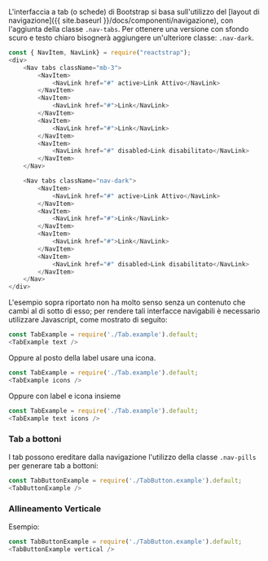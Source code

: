L'interfaccia a tab (o schede) di Bootstrap si basa sull'utilizzo del [layout di navigazione]({{ site.baseurl }}/docs/componenti/navigazione), con l'aggiunta della classe `.nav-tabs`. Per ottenere una versione con sfondo scuro e testo chiaro bisognerà aggiungere un'ulteriore classe: `.nav-dark`.

```js
const { NavItem, NavLink} = require("reactstrap");
<div>
    <Nav tabs className="mb-3">
        <NavItem>
            <NavLink href="#" active>Link Attivo</NavLink>
        </NavItem>
        <NavItem>
            <NavLink href="#">Link</NavLink>
        </NavItem>
        <NavItem>
            <NavLink href="#">Link</NavLink>
        </NavItem>
        <NavItem>
            <NavLink href="#" disabled>Link disabilitato</NavLink>
        </NavItem>
    </Nav>

    <Nav tabs className="nav-dark">
        <NavItem>
            <NavLink href="#" active>Link Attivo</NavLink>
        </NavItem>
        <NavItem>
            <NavLink href="#">Link</NavLink>
        </NavItem>
        <NavItem>
            <NavLink href="#">Link</NavLink>
        </NavItem>
        <NavItem>
            <NavLink href="#" disabled>Link disabilitato</NavLink>
        </NavItem>
    </Nav>
</div>

```

L'esempio sopra riportato non ha molto senso senza un contenuto che cambi al di sotto di esso; per rendere tali interfacce navigabili è necessario utilizzare Javascript, come mostrato di seguito:

```js
const TabExample = require('./Tab.example').default;
<TabExample text />
```

Oppure al posto della label usare una icona.

```js
const TabExample = require('./Tab.example').default;
<TabExample icons />
```

Oppure con label e icona insieme

```js
const TabExample = require('./Tab.example').default;
<TabExample text icons />
```

### Tab a bottoni

I tab possono ereditare dalla navigazione l'utilizzo della classe `.nav-pills` per generare tab a bottoni:

```js
const TabButtonExample = require('./TabButton.example').default;
<TabButtonExample />
```

### Allineamento Verticale

Esempio:

```js
const TabButtonExample = require('./TabButton.example').default;
<TabButtonExample vertical />
```